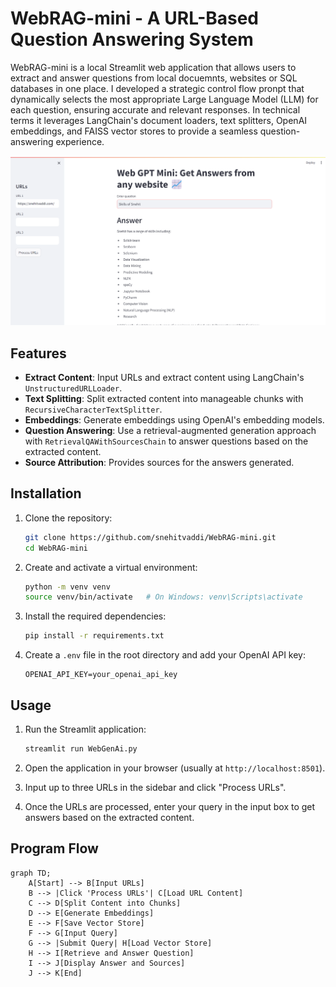 # WebRAG-mini - A URL-Based Question Answering System
WebRAG-mini is a local Streamlit web application that allows users to extract and answer questions from local docuemnts, websites or SQL databases in one place. I developed a strategic control flow pronpt that dynamically selects the most appropriate Large Language Model (LLM) for each question, ensuring accurate and relevant responses. In technical terms it leverages LangChain's document loaders, text splitters, OpenAI embeddings, and FAISS vector stores to provide a seamless question-answering experience. 

![WebRAG-mini](image.png)

## Features

- **Extract Content**: Input URLs and extract content using LangChain's `UnstructuredURLLoader`.
- **Text Splitting**: Split extracted content into manageable chunks with `RecursiveCharacterTextSplitter`.
- **Embeddings**: Generate embeddings using OpenAI's embedding models.
- **Question Answering**: Use a retrieval-augmented generation approach with `RetrievalQAWithSourcesChain` to answer questions based on the extracted content.
- **Source Attribution**: Provides sources for the answers generated.

## Installation

1. Clone the repository:
    ```bash
    git clone https://github.com/snehitvaddi/WebRAG-mini.git
    cd WebRAG-mini
    ```

2. Create and activate a virtual environment:
    ```bash
    python -m venv venv
    source venv/bin/activate   # On Windows: venv\Scripts\activate
    ```

3. Install the required dependencies:
    ```bash
    pip install -r requirements.txt
    ```

4. Create a `.env` file in the root directory and add your OpenAI API key:
    ```
    OPENAI_API_KEY=your_openai_api_key
    ```

## Usage

1. Run the Streamlit application:
    ```bash
    streamlit run WebGenAi.py
    ```

2. Open the application in your browser (usually at `http://localhost:8501`).

3. Input up to three URLs in the sidebar and click "Process URLs".

4. Once the URLs are processed, enter your query in the input box to get answers based on the extracted content.

## Program Flow

```mermaid
graph TD;
    A[Start] --> B[Input URLs]
    B --> |Click 'Process URLs'| C[Load URL Content]
    C --> D[Split Content into Chunks]
    D --> E[Generate Embeddings]
    E --> F[Save Vector Store]
    F --> G[Input Query]
    G --> |Submit Query| H[Load Vector Store]
    H --> I[Retrieve and Answer Question]
    I --> J[Display Answer and Sources]
    J --> K[End]
